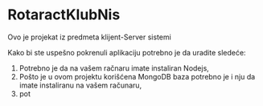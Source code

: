 # RotaractKlubNis
Ovo je projekat iz predmeta klijent-Server sistemi

Kako bi ste uspešno pokrenuli aplikaciju potrebno je da uradite sledeće:
1. Potrebno je da na vašem račnaru imate instaliran Nodejs,
2. Pošto je u ovom projektu korišćena MongoDB baza potrebno je i nju da imate instaliranu na vašem računaru,
3. pot
